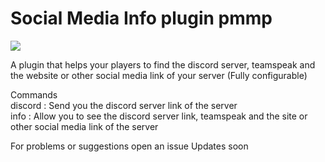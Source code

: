# Social Media Info plugin pmmp

<a href="https://poggit.pmmp.io/p/SocialMediaInfo"><img src="https://poggit.pmmp.io/shield.state/SocialMediaInfo"></a>


A plugin that helps your players to find the discord server, teamspeak and the website or other social media link of your server (Fully configurable)

Commands                                                                                                          
discord : Send you the discord server link of the server                            
info : Allow you to see the discord server link, teamspeak and the site or other social media link of the server

For problems or suggestions open an issue
Updates soon


